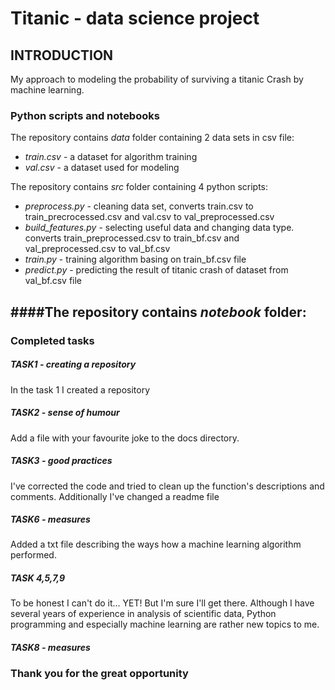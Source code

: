 # Titanic - data science project 

## INTRODUCTION
My approach to modeling the probability of surviving a titanic Crash by machine learning.

### Python scripts and notebooks
The repository contains _data_ folder containing 2 data sets in csv file: 
- _train.csv_ - a dataset for algorithm training
 - _val.csv_ - a dataset used for modeling

The repository contains _src_ folder containing 4 python scripts:
- _preprocess.py_ - cleaning data set, converts train.csv to train_precrocessed.csv and
val.csv to val_preprocessed.csv
- _build_features.py_ - selecting useful data and changing data type.
converts train_preprocessed.csv to train_bf.csv and
val_preprocessed.csv to val_bf.csv
- _train.py_ - training algorithm basing on train_bf.csv file
- _predict.py_ - predicting the result of titanic crash of dataset from val_bf.csv file

####The repository contains _notebook_ folder:
- 

### Completed tasks
##### TASK1 - creating a repository
In the task 1 I created a repository

##### TASK2 - sense of humour
Add a file with your favourite joke to the docs directory.

##### TASK3 - good practices
I've corrected the code and tried to clean up the function's descriptions and comments.
Additionally I've changed a readme file

##### TASK6 - measures
Added a txt file describing the ways how a machine learning algorithm performed.

##### TASK 4,5,7,9 
To be honest I can't do it... YET! But I'm sure I'll get there. 
Although I have several years of experience in analysis of scientific data,
Python programming and especially machine learning are rather new topics to me.

##### TASK8 - measures

### Thank you for the great opportunity
